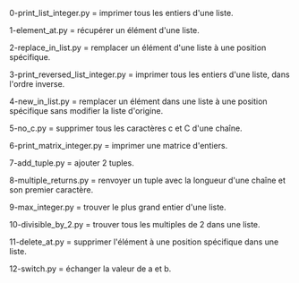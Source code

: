 0-print_list_integer.py = imprimer tous les entiers d'une liste.

1-element_at.py = récupérer un élément d'une liste.

2-replace_in_list.py = remplacer un élément d'une liste à une position spécifique.

3-print_reversed_list_integer.py = imprimer tous les entiers d'une liste, dans l'ordre inverse.

4-new_in_list.py = remplacer un élément dans une liste à une position spécifique sans modifier la liste d'origine.

5-no_c.py = supprimer tous les caractères c et C d'une chaîne.

6-print_matrix_integer.py = imprimer une matrice d'entiers.

7-add_tuple.py = ajouter 2 tuples.

8-multiple_returns.py = renvoyer un tuple avec la longueur d'une chaîne et son premier caractère.

9-max_integer.py = trouver le plus grand entier d'une liste.

10-divisible_by_2.py = trouver tous les multiples de 2 dans une liste.

11-delete_at.py = supprimer l'élément à une position spécifique dans une liste.

12-switch.py = échanger la valeur de a et b.
